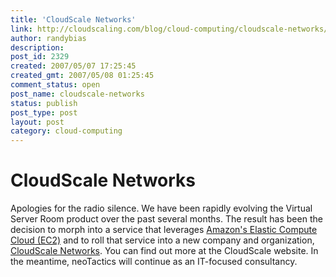 ```yaml
---
title: 'CloudScale Networks'
link: http://cloudscaling.com/blog/cloud-computing/cloudscale-networks/
author: randybias
description: 
post_id: 2329
created: 2007/05/07 17:25:45
created_gmt: 2007/05/08 01:25:45
comment_status: open
post_name: cloudscale-networks
status: publish
post_type: post
layout: post
category: cloud-computing
---
```


# CloudScale Networks

Apologies for the radio silence. We have been rapidly evolving the Virtual Server Room product over the past several months. The result has been the decision to morph into a service that leverages [Amazon's Elastic Compute Cloud (EC2)](http://www.amazon.com/gp/browse.html?node=201590011) and to roll that service into a new company and organization, [CloudScale Networks](http://www.cloudscale.net). You can find out more at the CloudScale website. In the meantime, neoTactics will continue as an IT-focused consultancy.